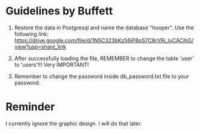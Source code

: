 # Guidelines by Buffett

1. Restore the data in Postgresql and name the database "hooper". Use the following link:
https://drive.google.com/file/d/1N5C323bKz56iP8pS7C8rVRi_luCACjhG/view?usp=share_link

2. After successfully loading the file, REMEMBER to change the table 'user' to 'users'!!! Very IMPORTANT!

3. Remember to change the password inside db_password.txt file to your password.



# Reminder
I currently ignore the graphic design. I will do that later.


